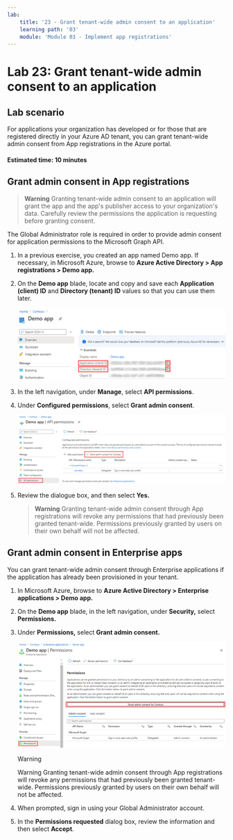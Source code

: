 ```yaml
---
lab:
    title: '23 - Grant tenant-wide admin consent to an application'
    learning path: '03'
    module: 'Module 03 - Implement app registrations'
---
```


# Lab 23: Grant tenant-wide admin consent to an application

## Lab scenario

For applications your organization has developed or for those that are registered directly in your Azure AD tenant, you can grant tenant-wide admin consent from App registrations in the Azure portal.

#### Estimated time: 10 minutes

## Grant admin consent in App registrations

> **Warning**
> Granting tenant-wide admin consent to an application will grant the app and the app's publisher access to your organization's data. Carefully review the permissions the application is requesting before granting consent.

The Global Administrator role is required in order to provide admin consent for application permissions to the Microsoft Graph API.

1. In a previous exercise, you created an app named Demo app. If necessary, in Microsoft Azure, browse to **Azure Active Directory > App registrations > Demo app.**

1. On the **Demo app** blade, locate and copy and save each **Application (client) ID** and **Directory (tenant) ID** values so that you can use them later.

    ![Screen image displaying the Demo app blade with the directory ID highlighted](./media/lp3-mod3-demo-app-directory-id.png)

1. In the left navigation, under **Manage**, select **API permissions**.

1. Under **Configured permissions**, select **Grant admin consent**.

    ![Screen image displaying the API permission page with Grant admin consent for Contoso highlighted](./media/lp3-mod3-api-permissions-admin-consent.png)

1. Review the dialogue box, and then select **Yes.**

    > **Warning**
    > Granting tenant-wide admin consent through App registrations will revoke any permissions that had previously been granted tenant-wide. Permissions previously granted by users on their own behalf will not be affected.

## Grant admin consent in Enterprise apps

You can grant tenant-wide admin consent through Enterprise applications if the application has already been provisioned in your tenant.

1. In Microsoft Azure, browse to **Azure Active Directory > Enterprise applications > Demo app.**

1. On the **Demo app** blade, in the left navigation, under **Security,** select **Permissions.**

1. Under **Permissions,** select **Grant admin consent.**

    ![Screen image displaying the Demo app permissions page with Grant admin consent for Contoso highlighted](./media/lp3-mod3-grant-admin-consent-in-enterprise-app.png)

    > [!WARNING]
    > Warning
    > Granting tenant-wide admin consent through App registrations will revoke any permissions that had previously been granted tenant-wide. Permissions previously granted by users on their own behalf will not be affected.

1. When prompted, sign in using your Global Administrator account.

1. In the **Permissions requested** dialog box, review the information and then select **Accept**.
